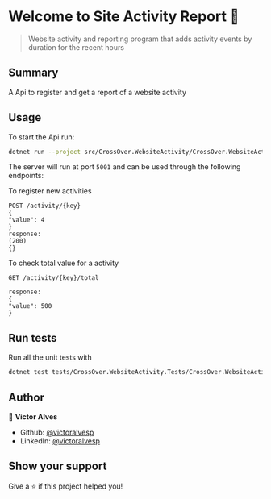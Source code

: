 # Welcome to Site Activity Report 👋

> Website activity and reporting program that adds activity events by duration for the recent hours

## Summary

A Api to register and get a report of a website activity

## Usage

To start the Api run:
```sh
dotnet run --project src/CrossOver.WebsiteActivity/CrossOver.WebsiteActivity.csproj
```

The server will run at port `5001` and can be used through the following endpoints:

To register new activities
```
POST /activity/{key}
{
"value": 4
}
response:
(200)
{}
```


To check total value for a activity
```
GET /activity/{key}/total

response:
{
"value": 500
}
```



## Run tests

Run all the unit tests with

```sh
dotnet test tests/CrossOver.WebsiteActivity.Tests/CrossOver.WebsiteActivity.Tests.csproj --collect:\"XPlat Code Coverage\" --results-directory:TestResults
```

## Author

👤 **Victor Alves**

* Github: [@victoralvesp](https://github.com/victoralvesp)
* LinkedIn: [@victoralvesp](https://linkedin.com/in/victoralvesp)

## Show your support

Give a ⭐️ if this project helped you!

